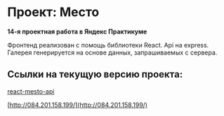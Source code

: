 # Проект: Место
**14-я проектная работа в Яндекс Практикуме**

Фронтенд реализован с помощь библиотеки React.
Api на express.
Галерея генерируется на основе данных, запрашиваемых с сервера.

## Ссылки на текущую версию проекта:
[react-mesto-api](http://www.nkvasov.students.nomoreparties.space/)



[http://084.201.158.199/](http://084.201.158.199/)
